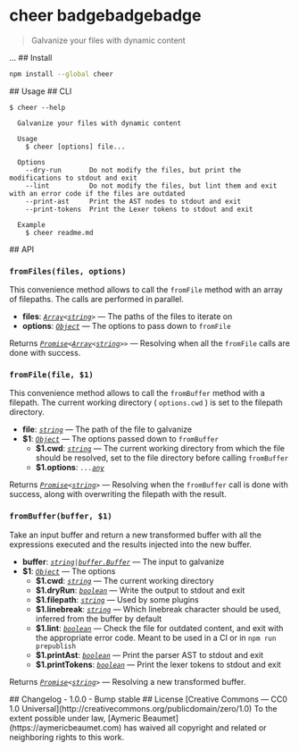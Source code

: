 <!---
  open('./package.json') | json | `# ${name} `,
  badge('travis'),
  badge('npm/v'),
  badge({ subject: 'license', status: 'Public Domain', color: 'blue', href: 'https://creativecommons.org/publicdomain/zero/1.0' })
--->
# cheer badgebadgebadge
<!--->

<!--- open('./package.json') | json | `> ${description}` --->
> Galvanize your files with dynamic content
<!--->

...

## Install

<!---
  '```bash'
  open('./package.json') | json | `npm install --global ${name}`
  '```'
--->
```bash
npm install --global cheer
```
<!--->

## Usage

## CLI

<!---
  '```'
  '$ cheer --help'
  shell('./lib/cli.js --help')
  '```'
--->
```
$ cheer --help

  Galvanize your files with dynamic content

  Usage
    $ cheer [options] file...

  Options
    --dry-run       Do not modify the files, but print the modifications to stdout and exit
    --lint          Do not modify the files, but lint them and exit with an error code if the files are outdated
    --print-ast     Print the AST nodes to stdout and exit
    --print-tokens  Print the Lexer tokens to stdout and exit

  Example
    $ cheer readme.md
```
<!--->

## API

<!--- jsdoc('src/index.js', { hlevel: 3, tags: { title: 'public' } }) --->
### `fromFiles(files, options)`

This convenience method allows to call the `fromFile` method with an array of filepaths. The calls are performed in parallel.

- **files**: <code><em>[Array](https://developer.mozilla.org/en-US/docs/Web/JavaScript/Reference/Global_Objects/Array)&lt;[string](https://developer.mozilla.org/en-US/docs/Web/JavaScript/Reference/Global_Objects/String)&gt;</em></code> &#x2014; The paths of the files to iterate on
- **options**: <code><em>[Object](https://developer.mozilla.org/en-US/docs/Web/JavaScript/Reference/Global_Objects/Object)</em></code> &#x2014; The options to pass down to `fromFile`

Returns <code><em>[Promise](https://developer.mozilla.org/en/docs/Web/JavaScript/Reference/Global_Objects/Promise)&lt;[Array](https://developer.mozilla.org/en-US/docs/Web/JavaScript/Reference/Global_Objects/Array)&lt;[string](https://developer.mozilla.org/en-US/docs/Web/JavaScript/Reference/Global_Objects/String)&gt;&gt;</em></code> &#x2014; Resolving when all the `fromFile` calls are done with success.

### `fromFile(file, $1)`

This convenience method allows to call the `fromBuffer` method with a filepath. The current working directory ( `options.cwd` ) is set to the filepath directory.

- **file**: <code><em>[string](https://developer.mozilla.org/en-US/docs/Web/JavaScript/Reference/Global_Objects/String)</em></code> &#x2014; The path of the file to galvanize
- **$1**: <code><em>[Object](https://developer.mozilla.org/en-US/docs/Web/JavaScript/Reference/Global_Objects/Object)</em></code> &#x2014; The options passed down to `fromBuffer`
  - **$1.cwd**: <code><em>[string](https://developer.mozilla.org/en-US/docs/Web/JavaScript/Reference/Global_Objects/String)</em></code> &#x2014; The current working directory from which the file should be resolved, set to the file directory before calling `fromBuffer`
  - **$1.options**: <code><em>...[any](https://flowtype.org/docs/quick-reference.html#any)</em></code>

Returns <code><em>[Promise](https://developer.mozilla.org/en/docs/Web/JavaScript/Reference/Global_Objects/Promise)&lt;[string](https://developer.mozilla.org/en-US/docs/Web/JavaScript/Reference/Global_Objects/String)&gt;</em></code> &#x2014; Resolving when the `fromBuffer` call is done with success, along with overwriting the filepath with the result.

### `fromBuffer(buffer, $1)`

Take an input buffer and return a new transformed buffer with all the expressions executed and the results injected into the new buffer.

- **buffer**: <code><em>[string](https://developer.mozilla.org/en-US/docs/Web/JavaScript/Reference/Global_Objects/String)|[buffer.Buffer](https://nodejs.org/api/buffer.html#buffer_class_buffer)</em></code> &#x2014; The input to galvanize
- **$1**: <code><em>[Object](https://developer.mozilla.org/en-US/docs/Web/JavaScript/Reference/Global_Objects/Object)</em></code> &#x2014; The options
  - **$1.cwd**: <code><em>[string](https://developer.mozilla.org/en-US/docs/Web/JavaScript/Reference/Global_Objects/String)</em></code> &#x2014; The current working directory
  - **$1.dryRun**: <code><em>[boolean](https://developer.mozilla.org/en-US/docs/Web/JavaScript/Reference/Global_Objects/Boolean)</em></code> &#x2014; Write the output to stdout and exit
  - **$1.filepath**: <code><em>[string](https://developer.mozilla.org/en-US/docs/Web/JavaScript/Reference/Global_Objects/String)</em></code> &#x2014; Used by some plugins
  - **$1.linebreak**: <code><em>[string](https://developer.mozilla.org/en-US/docs/Web/JavaScript/Reference/Global_Objects/String)</em></code> &#x2014; Which linebreak character should be used, inferred from the buffer by default
  - **$1.lint**: <code><em>[boolean](https://developer.mozilla.org/en-US/docs/Web/JavaScript/Reference/Global_Objects/Boolean)</em></code> &#x2014; Check the file for outdated content, and exit with the appropriate error code. Meant to be used in a CI or in `npm run prepublish`
  - **$1.printAst**: <code><em>[boolean](https://developer.mozilla.org/en-US/docs/Web/JavaScript/Reference/Global_Objects/Boolean)</em></code> &#x2014; Print the parser AST to stdout and exit
  - **$1.printTokens**: <code><em>[boolean](https://developer.mozilla.org/en-US/docs/Web/JavaScript/Reference/Global_Objects/Boolean)</em></code> &#x2014; Print the lexer tokens to stdout and exit

Returns <code><em>[Promise](https://developer.mozilla.org/en/docs/Web/JavaScript/Reference/Global_Objects/Promise)&lt;[string](https://developer.mozilla.org/en-US/docs/Web/JavaScript/Reference/Global_Objects/String)&gt;</em></code> &#x2014; Resolving a new transformed buffer.
<!--->

## Changelog

- 1.0.0
  - Bump stable

## License

[Creative Commons — CC0 1.0 Universal](http://creativecommons.org/publicdomain/zero/1.0)

To the extent possible under law, [Aymeric Beaumet](https://aymericbeaumet.com)
has waived all copyright and related or neighboring rights to this work.
